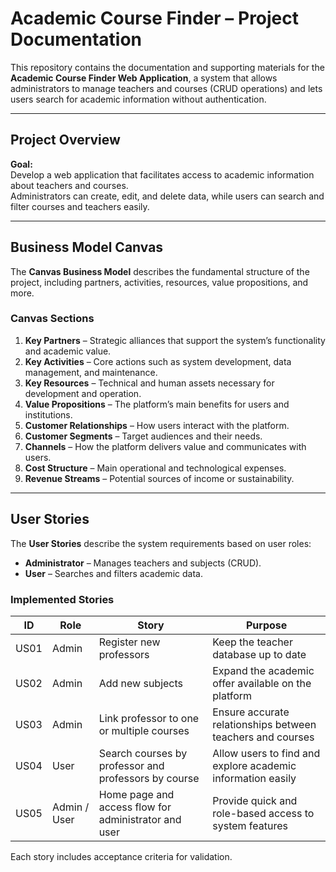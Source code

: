 # Academic Course Finder – Project Documentation

This repository contains the documentation and supporting materials for the **Academic Course Finder Web Application**, a system that allows administrators to manage teachers and courses (CRUD operations) and lets users search for academic information without authentication.

---

## Project Overview

**Goal:**  
Develop a web application that facilitates access to academic information about teachers and courses.  
Administrators can create, edit, and delete data, while users can search and filter courses and teachers easily.

---

## Business Model Canvas

The **Canvas Business Model** describes the fundamental structure of the project, including partners, activities, resources, value propositions, and more.

### Canvas Sections
1. **Key Partners** – Strategic alliances that support the system’s functionality and academic value.  
2. **Key Activities** – Core actions such as system development, data management, and maintenance.  
3. **Key Resources** – Technical and human assets necessary for development and operation.  
4. **Value Propositions** – The platform’s main benefits for users and institutions.  
5. **Customer Relationships** – How users interact with the platform.  
6. **Customer Segments** – Target audiences and their needs.  
7. **Channels** – How the platform delivers value and communicates with users.  
8. **Cost Structure** – Main operational and technological expenses.  
9. **Revenue Streams** – Potential sources of income or sustainability.

---

## User Stories

The **User Stories** describe the system requirements based on user roles:  
- **Administrator** – Manages teachers and subjects (CRUD).  
- **User** – Searches and filters academic data.

### Implemented Stories

| ID | Role | Story | Purpose |
|----|------|--------|----------|
| US01 | Admin | Register new professors | Keep the teacher database up to date |
| US02 | Admin | Add new subjects | Expand the academic offer available on the platform |
| US03 | Admin | Link professor to one or multiple courses | Ensure accurate relationships between teachers and courses |
| US04 | User | Search courses by professor and professors by course | Allow users to find and explore academic information easily |
| US05 | Admin / User | Home page and access flow for administrator and user | Provide quick and role-based access to system features |

Each story includes acceptance criteria for validation.



